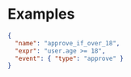 # Examples

```json
{
  "name": "approve_if_over_18",
  "expr": "user.age >= 18",
  "event": { "type": "approve" }
}
```

